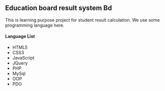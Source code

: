 ## Education board result system Bd

This is learning purpose project for student result calculation. We use some programming language here.

#### Language List

- HTML5
- CSS3
- JavaScript
- JQuery
- PHP
- MySql
- OOP
- PDO 


